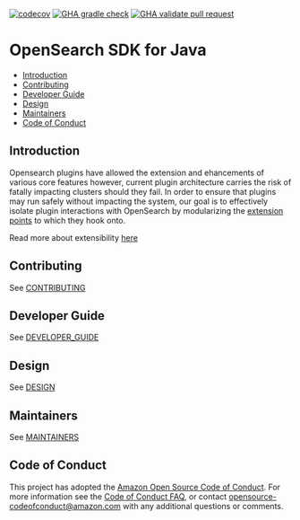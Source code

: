 [![codecov](https://codecov.io/gh/opensearch-project/opensearch-sdk-java/branch/main/graph/badge.svg)](https://codecov.io/gh/opensearch-project/opensearch-sdk-java)
[![GHA gradle check](https://github.com/opensearch-project/opensearch-sdk-java/actions/workflows/build.yml/badge.svg)](https://github.com/opensearch-project/opensearch-sdk-java/actions/workflows/build.yml)
[![GHA validate pull request](https://github.com/opensearch-project/opensearch-sdk-java/actions/workflows/wrapper.yml/badge.svg)](https://github.com/opensearch-project/opensearch-sdk-java/actions/workflows/wrapper.yml)

# OpenSearch SDK for Java
- [Introduction](#introduction)
- [Contributing](#contributing)
- [Developer Guide](#developer-guide)
- [Design](#design)
- [Maintainers](#maintainers)
- [Code of Conduct](#code-of-conduct)

## Introduction
Opensearch plugins have allowed the extension and ehancements of various core features however, current plugin architecture carries the risk of fatally impacting clusters should they fail. In order to ensure that plugins may run safely without impacting the system, our goal is to effectively isolate plugin interactions with OpenSearch by modularizing the [extension points](https://opensearch.org/blog/technical-post/2021/12/plugins-intro/) to which they hook onto.

Read more about extensibility [here](https://github.com/opensearch-project/OpenSearch/issues/1422)

## Contributing
See [CONTRIBUTING](CONTRIBUTING.md)

## Developer Guide
See [DEVELOPER_GUIDE](DEVELOPER_GUIDE.md)
## Design
See [DESIGN](DESIGN.md)

## Maintainers
See [MAINTAINERS](MAINTAINERS.md)

## Code of Conduct

This project has adopted the [Amazon Open Source Code of Conduct](CODE_OF_CONDUCT.md). For more information see the [Code of Conduct FAQ](https://aws.github.io/code-of-conduct-faq), or contact [opensource-codeofconduct@amazon.com](mailto:opensource-codeofconduct@amazon.com) with any additional questions or comments.

